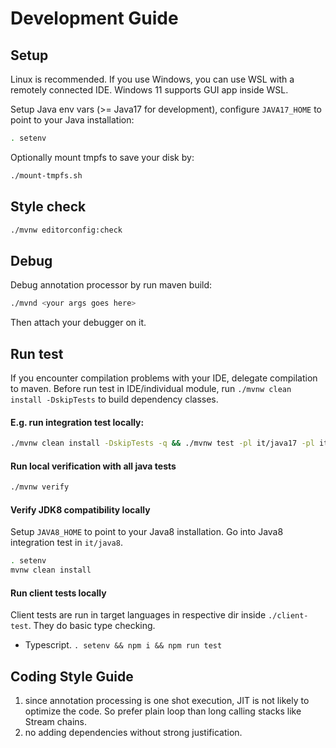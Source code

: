 # Development Guide

## Setup
Linux is recommended. If you use Windows, you can use WSL with a remotely connected IDE. Windows 11 supports GUI app inside WSL.

Setup Java env vars (>= Java17 for development), configure `JAVA17_HOME` to point to your Java installation:
```bash
. setenv
```
Optionally mount tmpfs to save your disk by:
```bash
./mount-tmpfs.sh
```

## Style check
```bash
./mvnw editorconfig:check
```

## Debug
Debug annotation processor by run maven build:
```bash
./mvnd <your args goes here>
```
Then attach your debugger on it.

## Run test
If you encounter compilation problems with your IDE, delegate compilation to maven.
Before run test in IDE/individual module, run `./mvnw clean install -DskipTests` to build dependency classes.

#### E.g. run integration test locally:
```bash
./mvnw clean install -DskipTests -q && ./mvnw test -pl it/java17 -pl it/java8
```

#### Run local verification with all java tests
```bash
./mvnw verify
```

#### Verify JDK8 compatibility locally
Setup `JAVA8_HOME` to point to your Java8 installation. Go into Java8 integration test in `it/java8`.
```bash
. setenv
mvnw clean install
```

#### Run client tests locally
Client tests are run in target languages in respective dir inside `./client-test`. They do basic type checking.
* Typescript. `. setenv && npm i && npm run test`


## Coding Style Guide
1. since annotation processing is one shot execution, JIT is not likely to optimize the code. So prefer plain loop than long calling stacks like Stream chains.
2. no adding dependencies without strong justification.
